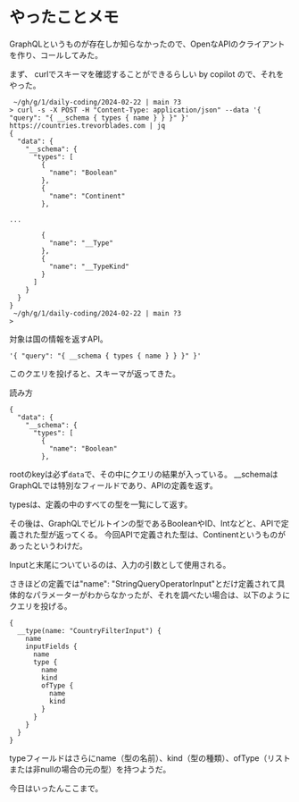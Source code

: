 # やったことメモ

GraphQLというものが存在しか知らなかったので、OpenなAPIのクライアントを作り、コールしてみた。

まず、 curlでスキーマを確認することができるらしい by copilot ので、それをやった。

```
 ~/gh/g/1/daily-coding/2024-02-22 | main ?3
> curl -s -X POST -H "Content-Type: application/json" --data '{ "query": "{ __schema { types { name } } }" }' https://countries.trevorblades.com | jq
{
  "data": {
    "__schema": {
      "types": [
        {
          "name": "Boolean"
        },
        {
          "name": "Continent"
        },

...

        {
          "name": "__Type"
        },
        {
          "name": "__TypeKind"
        }
      ]
    }
  }
}
 ~/gh/g/1/daily-coding/2024-02-22 | main ?3
>
```

対象は国の情報を返すAPI。

```
'{ "query": "{ __schema { types { name } } }" }'
```

このクエリを投げると、スキーマが返ってきた。

読み方

```
{
  "data": {
    "__schema": {
      "types": [
        {
          "name": "Boolean"
        },
```

rootのkeyは必ず`data`で、その中にクエリの結果が入っている。
__schemaはGraphQLでは特別なフィールドであり、APIの定義を返す。

typesは、定義の中のすべての型を一覧にして返す。

その後は、GraphQLでビルトインの型であるBooleanやID、Intなどと、APIで定義された型が返ってくる。
今回APIで定義された型は、Continentというものがあったというわけだ。

Inputと末尾についているのは、入力の引数として使用される。

さきほどの定義では"name": "StringQueryOperatorInput"とだけ定義されて具体的なパラメーターがわからなかったが、それを調べたい場合は、以下のようにクエリを投げる。

```
{
  __type(name: "CountryFilterInput") {
    name
    inputFields {
      name
      type {
        name
        kind
        ofType {
          name
          kind
        }
      }
    }
  }
}
```
typeフィールドはさらにname（型の名前）、kind（型の種類）、ofType（リストまたは非nullの場合の元の型）を持つようだ。

今日はいったんここまで。